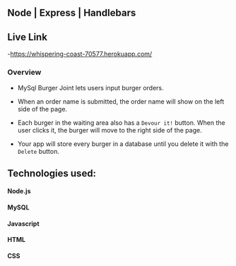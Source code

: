 ## Node | Express | Handlebars

## Live Link
 -https://whispering-coast-70577.herokuapp.com/

### Overview

* MySql Burger Joint lets users input burger orders.

* When an order name is submitted, the order name will show on the left side of the page.

* Each burger in the waiting area also has a `Devour it!` button. When the user clicks it, the burger will move to the right side of the page.

* Your app will store every burger in a database until you delete it with the `Delete` button.


## Technologies used:

#### Node.js

#### MySQL

#### Javascript

#### HTML

#### CSS
